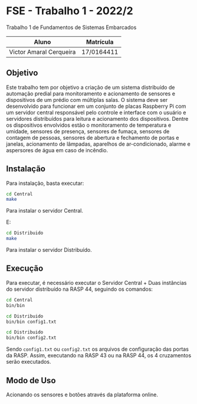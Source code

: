 # FSE - Trabalho 1 - 2022/2
Trabalho 1 de Fundamentos de Sistemas Embarcados

Aluno   | Matrícula
--------- | ------
Victor Amaral Cerqueira | 17/0164411

## Objetivo 
Este trabalho tem por objetivo a criação de um sistema distribuído de automação predial para monitoramento e acionamento de sensores e dispositivos de um prédio com múltiplas salas. O sistema deve ser desenvolvido para funcionar em um conjunto de placas Raspberry Pi com um servidor central responsável pelo controle e interface com o usuário e servidores distribuídos para leitura e acionamento dos dispositivos. Dentre os dispositivos envolvidos estão o monitoramento de temperatura e umidade, sensores de presença, sensores de fumaça, sensores de contagem de pessoas, sensores de abertura e fechamento de portas e janelas, acionamento de lâmpadas, aparelhos de ar-condicionado, alarme e aspersores de água em caso de incêndio.

## Instalação

Para instalação, basta executar:

```bash
cd Central
make
```

Para instalar o servidor Central.

E:

```bash
cd Distribuido
make
```

Para instalar o servidor Distribuído.


## Execução

Para executar, é necessário executar o Servidor Central + Duas instâncias do servidor distribuído na RASP 44, seguindo os comandos:

```bash
cd Central
bin/bin
```

```bash
cd Distribuido
bin/bin config1.txt
```

```bash
cd Distribuido
bin/bin config2.txt
```

Sendo `config1.txt` ou `config2.txt` os arquivos de configuração das portas da RASP.
Assim, executando na RASP 43 ou na RASP 44, os 4 cruzamentos serão executados.

## Modo de Uso

Acionando os sensores e botões através da plataforma online.